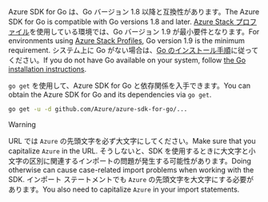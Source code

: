 <span data-ttu-id="1a6a3-101">Azure SDK for Go は、Go バージョン 1.8 以降と互換性があります。</span><span class="sxs-lookup"><span data-stu-id="1a6a3-101">The Azure SDK for Go is compatible with Go versions 1.8 and later.</span></span> <span data-ttu-id="1a6a3-102">[Azure Stack プロファイル](https://docs.microsoft.com/en-us/azure/azure-stack/azure-stack-version-profiles)を使用している環境では、Go バージョン 1.9 が最小要件となります。</span><span class="sxs-lookup"><span data-stu-id="1a6a3-102">For environments using [Azure Stack Profiles](https://docs.microsoft.com/en-us/azure/azure-stack/azure-stack-version-profiles), Go version 1.9 is the minimum requirement.</span></span> <span data-ttu-id="1a6a3-103">システム上に Go がない場合は、[Go のインストール手順](https://golang.org/doc/install)に従ってください。</span><span class="sxs-lookup"><span data-stu-id="1a6a3-103">If you do not have Go available on your system, follow [the Go installation instructions](https://golang.org/doc/install).</span></span>

<span data-ttu-id="1a6a3-104">`go get` を使用して、Azure SDK for Go と依存関係を入手できます。</span><span class="sxs-lookup"><span data-stu-id="1a6a3-104">You can obtain the Azure SDK for Go and its dependencies via `go get`.</span></span>

```bash
go get -u -d github.com/Azure/azure-sdk-for-go/...
```

> [!WARNING]
> <span data-ttu-id="1a6a3-105">URL では `Azure` の先頭文字を必ず大文字にしてください。</span><span class="sxs-lookup"><span data-stu-id="1a6a3-105">Make sure that you capitalize `Azure` in the URL.</span></span> <span data-ttu-id="1a6a3-106">そうしないと、SDK を使用するときに大文字と小文字の区別に関連するインポートの問題が発生する可能性があります。</span><span class="sxs-lookup"><span data-stu-id="1a6a3-106">Doing otherwise can cause case-related import problems when working with the SDK.</span></span> <span data-ttu-id="1a6a3-107">インポート ステートメントでも `Azure` の先頭文字を大文字にする必要があります。</span><span class="sxs-lookup"><span data-stu-id="1a6a3-107">You also need to capitalize `Azure` in your import statements.</span></span>

